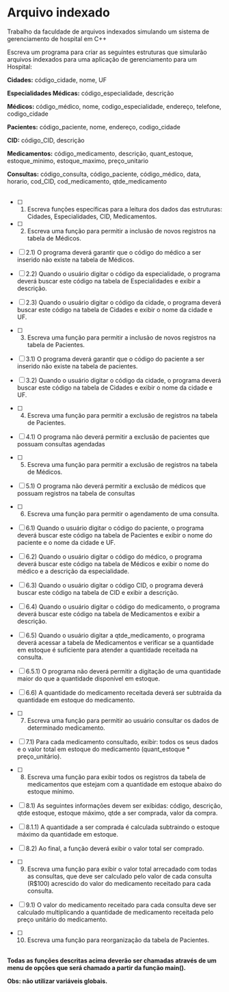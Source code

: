 # Arquivo indexado
Trabalho da faculdade de arquivos indexados simulando um sistema de gerenciamento de hospital em C++

Escreva um programa para criar as seguintes estruturas que simularão arquivos indexados para uma aplicação de gerenciamento para um Hospital:

**Cidades:** código_cidade, nome, UF

**Especialidades Médicas:** código_especialidade, descrição

**Médicos:** código_médico, nome, codigo_especialidade, endereço, telefone, codigo_cidade

**Pacientes:** código_paciente, nome, endereço, codigo_cidade

**CID:** código_CID, descrição

**Medicamentos:** código_medicamento, descrição, quant_estoque, estoque_minimo, estoque_maximo, preço_unitario

**Consultas:** código_consulta, código_paciente, código_médico, data, horario, cod_CID, cod_medicamento, qtde_medicamento <br><br>

- [ ] 1) Escreva funções específicas para a leitura dos dados das estruturas: Cidades, Especialidades, CID, Medicamentos.

- [ ] 2) Escreva uma função para permitir a inclusão de novos registros na tabela de Médicos.

- [ ] 2.1) O programa deverá garantir que o código do médico a ser inserido não existe na tabela de Médicos.

- [ ] 2.2) Quando o usuário digitar o código da especialidade, o programa deverá buscar este código na tabela de Especialidades e exibir a descrição.

- [ ] 2.3) Quando o usuário digitar o código da cidade, o programa deverá buscar este código na tabela de Cidades e exibir o nome da cidade e UF.

- [ ] 3) Escreva uma função para permitir a inclusão de novos registros na tabela de Pacientes.

- [ ] 3.1) O programa deverá garantir que o código do paciente a ser inserido não existe na tabela de pacientes.

- [ ] 3.2) Quando o usuário digitar o código da cidade, o programa deverá buscar este código na tabela de Cidades e exibir o nome da cidade e UF.

- [ ] 4) Escreva uma função para permitir a exclusão de registros na tabela de Pacientes.

- [ ] 4.1) O programa não deverá permitir a exclusão de pacientes que possuam consultas agendadas

- [ ] 5) Escreva uma função para permitir a exclusão de registros na tabela de Médicos.

- [ ] 5.1) O programa não deverá permitir a exclusão de médicos que possuam registros na tabela de consultas 

- [ ] 6) Escreva uma função para permitir o agendamento de uma consulta.

- [ ] 6.1) Quando o usuário digitar o código do paciente, o programa deverá buscar este código na tabela de Pacientes e exibir o nome do paciente e o nome da cidade e UF.

- [ ] 6.2) Quando o usuário digitar o código do médico, o programa deverá buscar este código na tabela de Médicos e exibir o nome do médico e a descrição da especialidade.

- [ ] 6.3) Quando o usuário digitar o código CID, o programa deverá buscar este código na tabela de CID e exibir a descrição.

- [ ] 6.4) Quando o usuário digitar o código do medicamento, o programa deverá buscar este código na tabela de Medicamentos e exibir a descrição.

- [ ] 6.5) Quando o usuário digitar a qtde_medicamento, o programa deverá acessar a tabela de Medicamentos e verificar se a quantidade em estoque é suficiente para atender a quantidade receitada na consulta.

- [ ] 6.5.1) O programa não deverá permitir a digitação de uma quantidade maior do que a quantidade disponível em estoque.

- [ ] 6.6) A quantidade do medicamento receitada deverá ser subtraída da quantidade em estoque do medicamento.

- [ ] 7) Escreva uma função para permitir ao usuário consultar os dados de determinado medicamento.

- [ ] 7.1) Para cada medicamento consultado, exibir: todos os seus dados e o valor total em estoque do medicamento (quant_estoque * preço_unitário).

- [ ] 8) Escreva uma função para exibir todos os registros da tabela de medicamentos que estejam com a quantidade em estoque abaixo do estoque mínimo. 

- [ ] 8.1) As seguintes informações devem ser exibidas: código, descrição, qtde estoque, estoque máximo, qtde a ser comprada, valor da compra.

- [ ] 8.1.1) A quantidade a ser comprada é calculada subtraindo o estoque máximo da quantidade em estoque.

- [ ] 8.2) Ao final, a função deverá exibir o valor total ser comprado.

- [ ] 9) Escreva uma função para exibir o valor total arrecadado com todas as consultas, que deve ser calculado pelo valor de cada consulta (R$100) acrescido do valor do medicamento receitado para cada consulta.

- [ ] 9.1) O valor do medicamento receitado para cada consulta deve ser calculado multiplicando a quantidade de medicamento receitada pelo preço unitário do medicamento.

- [ ] 10) Escreva uma função para reorganização da tabela de Pacientes.


<br>**Todas as funções descritas acima deverão ser chamadas através de um menu de opções que será chamado a partir da função main().**

**Obs: não utilizar variáveis globais.**
